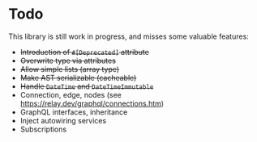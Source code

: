 # Todo
This library is still work in progress, and misses some valuable features:

- ~~Introduction of `#[Deprecated]` attribute~~
- ~~Overwrite type via attributes~~
- ~~Allow simple lists (array type)~~
- ~~Make AST serializable (cacheable)~~
- ~~Handle `DateTime` and `DateTimeImmutable`~~
- Connection, edge, nodes (see https://relay.dev/graphql/connections.htm)
- GraphQL interfaces, inheritance
- Inject autowiring services
- Subscriptions